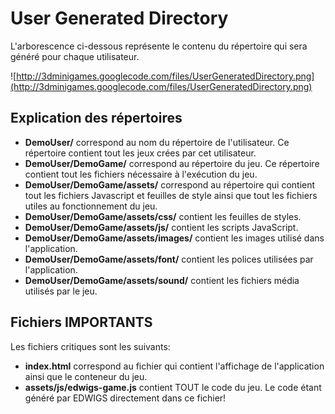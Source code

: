 # User Generated Directory #
L'arborescence ci-dessous représente le contenu du répertoire qui sera généré pour chaque utilisateur.

![http://3dminigames.googlecode.com/files/UserGeneratedDirectory.png](http://3dminigames.googlecode.com/files/UserGeneratedDirectory.png)

## Explication des répertoires ##

  * **DemoUser/** correspond au nom du répertoire de l'utilisateur. Ce répertoire contient tout les jeux crées par cet utilisateur.
  * **DemoUser/DemoGame/** correspond au répertoire du jeu. Ce répertoire contient tout les fichiers nécessaire à l'exécution du jeu.
  * **DemoUser/DemoGame/assets/** correspond au répertoire qui contient tout les fichiers Javascript et feuilles de style ainsi que tout les fichiers utiles au fonctionnement du jeu.
  * **DemoUser/DemoGame/assets/css/** contient les feuilles de styles.
  * **DemoUser/DemoGame/assets/js/** contient les scripts JavaScript.
  * **DemoUser/DemoGame/assets/images/** contient les images utilisé dans l'application.
  * **DemoUser/DemoGame/assets/font/** contient les polices utilisées par l'application.
  * **DemoUser/DemoGame/assets/sound/** contient les fichiers média utilisés par le jeu.

## Fichiers IMPORTANTS ##
Les fichiers critiques sont les suivants:
  * **index.html** correspond au fichier qui contient l'affichage de l'application ainsi que le conteneur du jeu.
  * **assets/js/edwigs-game.js** contient TOUT le code du jeu. Le code étant généré par EDWIGS directement dans ce fichier!